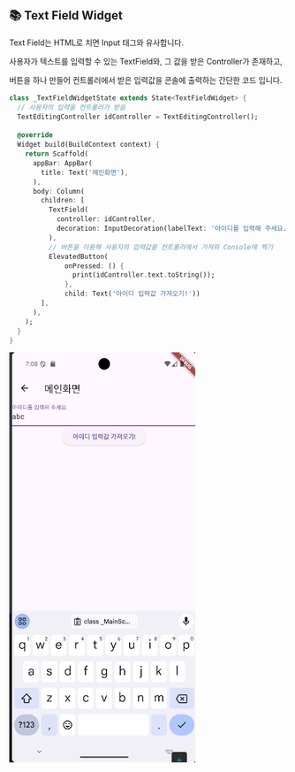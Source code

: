 ## 📚 Text Field Widget

Text Field는 HTML로 치면 Input 태그와 유사합니다.

사용자가 텍스트를 입력할 수 있는 TextField와, 그 값을 받은 Controller가 존재하고,

버튼을 하나 만들어 컨트롤러에서 받은 입력값을 콘솔에 출력하는 간단한 코드 입니다.

```dart
class _TextFieldWidgetState extends State<TextFieldWidget> {
  // 사용자의 입력을 컨트롤러가 받음
  TextEditingController idController = TextEditingController();

  @override
  Widget build(BuildContext context) {
    return Scaffold(
      appBar: AppBar(
        title: Text('메인화면'),
      ),
      body: Column(
        children: [
          TextField(
            controller: idController,
            decoration: InputDecoration(labelText: '아이디를 입력해 주세요.'),
          ),
          // 버튼을 이용해 사용자의 입력값을 컨트롤러에서 가져와 Console에 찍기
          ElevatedButton(
              onPressed: () {
                print(idController.text.toString());
              },
              child: Text('아이디 입력값 가져오기!'))
        ],
      ),
    );
  }
}
```

![](./1.png)